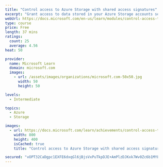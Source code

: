 ```yaml
---
title: "Control access to Azure Storage with shared access signatures"
excerpt: "Grant access to data stored in your Azure Storage accounts securely through the use of shared access signatures."
webUrl: https://docs.microsoft.com/en-us/learn/modules/control-access-to-azure-storage-with-sas/
type: course
price: Free
length: 37 mins
ratings:
  count: 25
  average: 4.56
heat: 50

provider:
  name: Microsoft Learn
  domain: microsoft.com
  images:
    - url: /assets/images/organizations/microsoft.com-50x50.jpg
      width: 50
      height: 50

levels:
  - Intermediate

topics:
  - Azure
  - Storage

images:
  - url: https://docs.microsoft.com/learn/achievements/control-access-to-azure-storage-with-sas-social.png
    width: 800
    height: 400
    isCached: true
    title: "Control access to Azure Storage with shared access signatures"

secured: "vOPT32CaDgpc1EXFE6dxqGl6jBjsVxPuTkpDJE+AmPlzDJKxk7Wv0Zc6b1MYL+ldHI20cv2zwk5PN0eEcJCXS3WzEHG6jVXczaBgJIcYy+V9Vzch12qLwZZ1Doez8N67+bqg1efdn9TkSvB2qmnDhvJvc0lM9rw5vhJryPARCaaVLbeScFaGn/UNHYRtD0tItfBdNVb6zW6ddDlropKKzSouiEXftORqIbyBHM1oMhBMAXzcpIYWEJoFXbSyq5l63zLXV0cZAHGCYg7t0s9hg+jEjuzJIVAOkwfZyug42U7Sa8MmPcde7ohTB5SqLtMfBzv2Ytgfv+lxo6O8FtF9EQ3xHcIv9wVndQKvC59ZQwvmpcTGLdb0Hc+u+6mLOloLUT+ZPqjtgruo27Rev+VXDA==;4C6H+oCEVaI7FCwEmy6FVw=="
---
```


